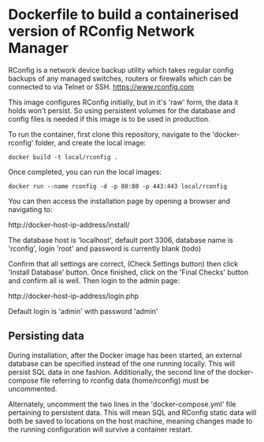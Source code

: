 # Dockerfile to build a containerised version of RConfig Network Manager

RConfig is a network device backup utility which takes regular config backups of any 
managed switches, routers or firewalls which can be connected to via Telnet or SSH.
https://www.rconfig.com

This image configures RConfig initially, but in it's 'raw' form, the data it holds
won't persist. So using persistent volumes for the database and config files is needed
if this image is to be used in production.

To run the container, first clone this repository, navigate to the 'docker-rconfig'
folder, and create the local image:

```
docker build -t local/rconfig .
```

Once completed, you can run the local images:

```
docker run --name rconfig -d -p 80:80 -p 443:443 local/rconfig
```

You can then access the installation page by opening a browser and navigating to:

http://docker-host-ip-address/install/

The database host is 'localhost', default port 3306, database name is 'rconfig', login 'root' and password is currently blank (todo)

Confirm that all settings are correct, (Check Settings button) then click 'Install Database' button. Once finished, click on the
'Final Checks' button and confirm all is well. Then login to the admin page: 

http://docker-host-ip-address/login.php

Default login is 'admin' with password 'admin'

## Persisting data

During installation, after the Docker image has been started, an external database can be specified instead of the one running locally.
This will persist SQL data in one fashion. Additionally, the second line of the docker-compose file referring to rconfig data (home/rconfig)
must be uncommented.

Alternately, uncomment the two lines in the 'docker-compose.yml' file pertaining to persistent data. This will mean SQL and RConfig
static data will both be saved to locations on the host machine, meaning changes made to the running configuration will survive a
container restart. 
